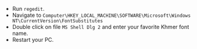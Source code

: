 * Run `regedit`.
* Navigate to `Computer\HKEY_LOCAL_MACHINE\SOFTWARE\Microsoft\Windows NT\CurrentVersion\FontSubstitutes`
* Double click on file `MS Shell Dlg 2` and enter your favorite Khmer font name.
* Restart your PC.
